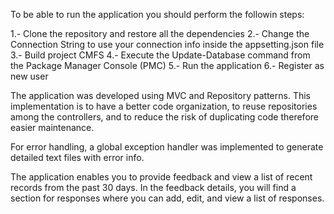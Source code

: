 To be able to run the application you should perform the followin steps:

1.- Clone the repository and restore all the dependencies
2.- Change the Connection String to use your connection info inside the appsetting.json file
3.- Build project CMFS
4.- Execute the Update-Database command from the Package Manager Console (PMC)
5.- Run the application
6.- Register as new user

The application was developed using MVC and Repository patterns. This implementation is to have a better code organization, to reuse repositories among the controllers, and to reduce the risk of duplicating code therefore easier maintenance.

For error handling, a global exception handler was implemented to generate detailed text files with error info.

The application enables you to provide feedback and view a list of recent records from the past 30 days. In the feedback details, you will find a section for responses where you can add, edit, and view a list of responses.